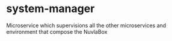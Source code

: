 # system-manager
Microservice which supervisions all the other microservices and environment that compose the NuvlaBox
